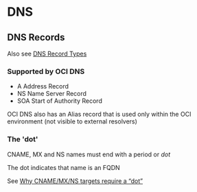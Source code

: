 # DNS

## DNS Records

Also see [DNS Record Types](https://en.wikipedia.org/wiki/List_of_DNS_record_types "Wikipedia DNS Article")

### Supported by OCI DNS

- A Address Record
- NS Name Server Record
- SOA Start of Authority Record
  
OCI DNS also has an Alias record that is used only within the OCI environment (not visible to external resolvers)

### The 'dot'

CNAME, MX and NS names must end with a period or _dot_

The dot indicates that name is an FQDN

See [Why CNAME/MX/NS targets require a “dot”](https://stackexchange.github.io/dnscontrol/why-the-dot)

